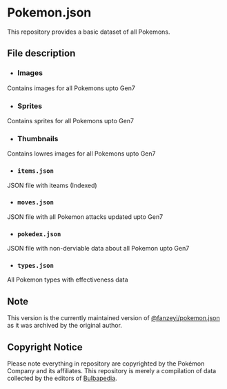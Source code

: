 # Pokemon.json

This repository provides a basic dataset of all Pokemons.

## File description

- ### Images
Contains images for all Pokemons upto Gen7

- ### Sprites
Contains sprites for all Pokemons upto Gen7

- ### Thumbnails
Contains lowres images for all Pokemons upto Gen7

- ### `items.json`
JSON file with iteams (Indexed)

- ### `moves.json`
JSON file with all Pokemon attacks updated upto Gen7

- ### `pokedex.json`
JSON file with non-derviable data about all Pokemon upto Gen7

- ### `types.json`
All Pokemon types with effectiveness data

## Note
This version is the currently maintained version of [@fanzeyi/pokemon.json](https://github.com/fanzeyi/pokemon.json) as it was archived by the original author.

## Copyright Notice

Please note everything in repository are copyrighted by the Pokémon Company and its affiliates.
This repository is merely a compilation of data collected by the editors of [Bulbapedia](https://bulbapedia.bulbagarden.net/wiki/Main_Page).
